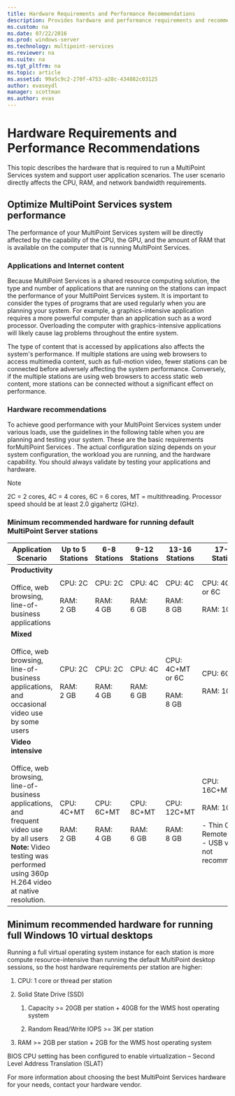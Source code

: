 ```yaml
---
title: Hardware Requirements and Performance Recommendations
description: Provides hardware and performance requirements and recommendations for MultiPoint Services
ms.custom: na
ms.date: 07/22/2016
ms.prod: windows-server
ms.technology: multipoint-services
ms.reviewer: na
ms.suite: na
ms.tgt_pltfrm: na
ms.topic: article
ms.assetid: 99a5c9c2-270f-4753-a28c-434882c03125
author: evaseydl
manager: scottman
ms.author: evas
---
```

# Hardware Requirements and Performance Recommendations
This topic describes the hardware that is required to run a MultiPoint Services system and support user application scenarios. The user scenario directly affects the CPU, RAM, and network bandwidth requirements.  

## Optimize MultiPoint Services system performance  
The performance of your MultiPoint Services system will be directly affected by the capability of the CPU, the GPU, and the amount of RAM that is available on the computer that is running MultiPoint Services.  
  
### Applications and Internet content  
Because MultiPoint Services is a shared resource computing solution, the type and number of applications that are running on the stations can impact the performance of your MultiPoint Services system. It is important to consider the types of programs that are used regularly when you are planning your system. For example, a graphics-intensive application requires a more powerful computer than an application such as a word processor. Overloading the computer with graphics-intensive applications will likely cause lag problems throughout the entire system.  
  
The type of content that is accessed by applications also affects the system's performance. If multiple stations are using web browsers to access multimedia content, such as full-motion video, fewer stations can be connected before adversely affecting the system performance. Conversely, if the multiple stations are using web browsers to access static web content, more stations can be connected without a significant effect on performance.  
  
### Hardware recommendations  
To achieve good performance with your MultiPoint Services system under various loads, use the guidelines in the following table when you are planning and testing your system. These are the basic requirements forMultiPoint Services . The actual configuration sizing depends on your system configuration, the workload you are running, and the hardware capability. You should always validate by testing your applications and hardware.  
  
> [!NOTE]  
> 2C = 2 cores, 4C = 4 cores, 6C = 6 cores, MT = multithreading. Processor speed should be at least 2.0 gigahertz (GHz).  
  
### Minimum recommended hardware for running default MultiPoint Server stations  
  
|Application Scenario|Up to 5 Stations|6-8 Stations|9-12 Stations|13-16 Stations|17-20 Stations|21-24 Stations|  
|------------------------|----------------------|-------------------|------------------|-------------------|-------------------|-----------------|  
|**Productivity**<br /><br />Office, web browsing, line-of-business applications|CPU: 2C<br /><br />RAM: 2 GB|CPU: 2C<br /><br />RAM: 4 GB|CPU: 4C<br /><br />RAM: 6 GB|CPU: 4C<br /><br />RAM: 8 GB|CPU: 4C+MT or 6C<br /><br />RAM: 10 GB| CPU: 6C+MT<br /><br />RAM: 12 GB|
|**Mixed**<br /><br />Office, web browsing, line-of-business applications,  and occasional video use by some users|CPU: 2C<br /><br />RAM: 2 GB|CPU: 2C<br /><br />RAM: 4 GB|CPU: 4C<br /><br />RAM: 6 GB|CPU: 4C+MT or 6C<br /><br />RAM: 8 GB|CPU: 6C+MT<br /><br />RAM: 10 GB| CPU: 6C+MT<br /><br />RAM: 12 GB| 
|**Video intensive**<br /><br />Office, web browsing, line-of-business applications,  and frequent video use by all users **Note:** Video testing was performed using 360p H.264 video at native resolution.|CPU: 4C+MT<br /><br />RAM: 2 GB|CPU: 6C+MT<br /><br />RAM: 4 GB|CPU: 8C+MT<br /><br />RAM: 6 GB|CPU: 12C+MT<br /><br />RAM: 8 GB|CPU: 16C+MT<br /><br />RAM: 10 GB<br /><br />-   Thin Client: RemoteFX<br />-   USB video not recommended| CPU: 20C+MT<br /><br />RAM: 12 GB<br /><br />-   Thin Client: RemoteFX<br />-   USB video not recommended|   
  
## Minimum recommended hardware for running full Windows 10 virtual desktops  
Running a full virtual operating system instance for each station is more compute resource-intensive than running the default MultiPoint desktop sessions, so the host hardware requirements per station are higher:  
  
1.  CPU: 1 core or thread per station  
  
2.  Solid State Drive (SSD)  
  
    1.  Capacity >= 20GB per station + 40GB for the WMS host operating system  
  
    2.  Random Read/Write IOPS >= 3K per station  
  
3.  RAM >= 2GB per station + 2GB for the WMS host operating system  
  
BIOS CPU setting has been configured to enable virtualization – Second Level Address Translation (SLAT)  
  
For more information about choosing the best MultiPoint Services hardware for your needs, contact your hardware vendor.  